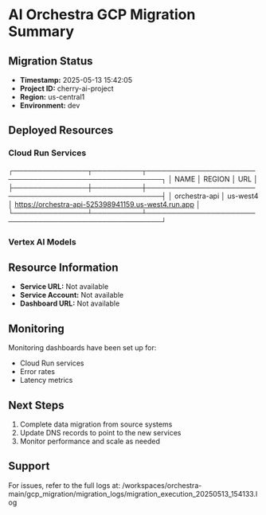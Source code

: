 # AI Orchestra GCP Migration Summary

## Migration Status

- **Timestamp:** 2025-05-13 15:42:05
- **Project ID:** cherry-ai-project
- **Region:** us-central1
- **Environment:** dev

## Deployed Resources

### Cloud Run Services
┌───────────────┬──────────┬─────────────────────────────────────────────────────┐
│      NAME     │  REGION  │                         URL                         │
├───────────────┼──────────┼─────────────────────────────────────────────────────┤
│ orchestra-api │ us-west4 │ https://orchestra-api-525398941159.us-west4.run.app │
└───────────────┴──────────┴─────────────────────────────────────────────────────┘

### Vertex AI Models


## Resource Information

- **Service URL:** Not available
- **Service Account:** Not available
- **Dashboard URL:** Not available

## Monitoring

Monitoring dashboards have been set up for:
- Cloud Run services
- Error rates
- Latency metrics

## Next Steps

1. Complete data migration from source systems
2. Update DNS records to point to the new services
3. Monitor performance and scale as needed

## Support

For issues, refer to the full logs at:
/workspaces/orchestra-main/gcp_migration/migration_logs/migration_execution_20250513_154133.log
